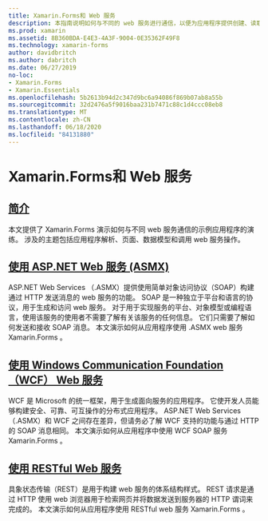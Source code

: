 ```yaml
---
title: Xamarin.Forms和 Web 服务
description: 本指南说明如何与不同的 web 服务进行通信，以便为应用程序提供创建、读取、更新和删除（CRUD）功能 Xamarin.Forms 。 涉及的主题包括与 .ASMX 服务、WCF 服务、REST 服务通信。
ms.prod: xamarin
ms.assetid: 8B360BDA-E4E3-4A3F-9004-0E35362F49F8
ms.technology: xamarin-forms
author: davidbritch
ms.author: dabritch
ms.date: 06/27/2019
no-loc:
- Xamarin.Forms
- Xamarin.Essentials
ms.openlocfilehash: 5b2613b94d2c347d9bc6a94086f869b07ab8a55b
ms.sourcegitcommit: 32d2476a5f9016baa231b7471c88c1d4ccc08eb8
ms.translationtype: MT
ms.contentlocale: zh-CN
ms.lasthandoff: 06/18/2020
ms.locfileid: "84131880"
---
```

# <a name="xamarinforms-and-web-services"></a>Xamarin.Forms和 Web 服务

## <a name="introduction"></a>[简介](introduction.md)

本文提供了 Xamarin.Forms 演示如何与不同 web 服务通信的示例应用程序的演练。 涉及的主题包括应用程序解析、页面、数据模型和调用 web 服务操作。

## <a name="consume-an-aspnet-web-service-asmx"></a>[使用 ASP.NET Web 服务 (ASMX)](~/xamarin-forms/data-cloud/web-services/asmx.md)

ASP.NET Web Services （.ASMX）提供使用简单对象访问协议（SOAP）构建通过 HTTP 发送消息的 web 服务的功能。 SOAP 是一种独立于平台和语言的协议，用于生成和访问 web 服务。 对于用于实现服务的平台、对象模型或编程语言，使用该服务的使用者不需要了解有关该服务的任何信息。 它们只需要了解如何发送和接收 SOAP 消息。 本文演示如何从应用程序使用 .ASMX web 服务 Xamarin.Forms 。

## <a name="consume-a-windows-communication-foundation-wcf-web-service"></a>[使用 Windows Communication Foundation （WCF） Web 服务](~/xamarin-forms/data-cloud/web-services/wcf.md)

WCF 是 Microsoft 的统一框架，用于生成面向服务的应用程序。 它使开发人员能够构建安全、可靠、可互操作的分布式应用程序。 ASP.NET Web Services （.ASMX）和 WCF 之间存在差异，但请务必了解 WCF 支持的功能与通过 HTTP 的 SOAP 消息相同。 本文演示如何从应用程序中使用 WCF SOAP 服务 Xamarin.Forms 。

## <a name="consume-a-restful-web-service"></a>[使用 RESTful Web 服务](~/xamarin-forms/data-cloud/web-services/rest.md)

具象状态传输（REST）是用于构建 web 服务的体系结构样式。 REST 请求是通过 HTTP 使用 web 浏览器用于检索网页并将数据发送到服务器的 HTTP 谓词来完成的。 本文演示如何从应用程序使用 RESTful web 服务 Xamarin.Forms 。
